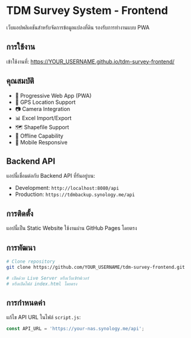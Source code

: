 # TDM Survey System - Frontend

เว็บแอปพลิเคชันสำหรับจัดการข้อมูลแปลงที่ดิน รองรับการทำงานแบบ PWA

## การใช้งาน

เข้าใช้งานที่: https://YOUR_USERNAME.github.io/tdm-survey-frontend/

## คุณสมบัติ

- 📱 Progressive Web App (PWA)
- 📍 GPS Location Support  
- 📷 Camera Integration
- 📊 Excel Import/Export
- 🗺️ Shapefile Support
- 💾 Offline Capability
- 📱 Mobile Responsive

## Backend API

แอปนี้เชื่อมต่อกับ Backend API ที่รันอยู่บน:
- Development: `http://localhost:8080/api`
- Production: `https://tdmbackup.synology.me/api`

## การติดตั้ง

แอปนี้เป็น Static Website ใช้งานผ่าน GitHub Pages โดยตรง

## การพัฒนา

```bash
# Clone repository
git clone https://github.com/YOUR_USERNAME/tdm-survey-frontend.git

# เปิดด้วย Live Server หรือเว็บเซิร์ฟเวอร์
# หรือเปิดไฟล์ index.html โดยตรง
```

## การกำหนดค่า

แก้ไข API URL ในไฟล์ `script.js`:

```javascript
const API_URL = 'https://your-nas.synology.me/api';
```
